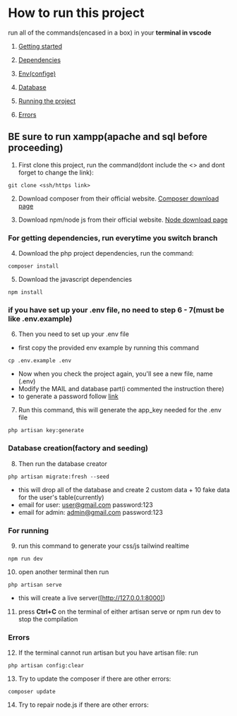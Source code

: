 # How to run this project

run all of the commands(encased in a box) in your **terminal in vscode**

1. [Getting started](#starting)
2. [Dependencies](#dependencies)
3. [Env(confige)](#settingUpEnvFile)
4. [Database](#settingUpDatabase)
5. [Running the project](#runningTheProject)

6. [Errors](#errors)

<a name="starting"></a>
## BE sure to run xampp(apache and sql before proceeding)


1. First clone this project, run the command(dont include the <> and dont forget to change the link):
```
git clone <ssh/https link>
```

2. Download composer from their official website. 
<a href="https://getcomposer.org/download/" target="_blank">Composer download page</a>

3. Download npm/node js from their official website. 
<a href="https://nodejs.org/en/download/current" target="_blank">Node download page</a>


<a name="dependencies"></a>
### For getting dependencies, run everytime you switch branch


4. Download the php project dependencies, run the command:
```
composer install
```

5. Download the javascript dependencies
```
npm install
```

<a name="settingUpEnvFile"></a>
### if you have set up your .env file, no need to step 6 - 7(must be like .env.example)


6. Then you need to set up your .env file
- first copy the provided env example by running this command
```
cp .env.example .env
```

- Now when you check the project again, you'll see a new file, name (.env)
- Modify the MAIL and database part(i commented the instruction there)
- to generate a password follow <a href="https://support.google.com/accounts/answer/185833?hl=en">link</a>

7. Run this command, this will generate the app_key needed for the .env file

```
php artisan key:generate
```

<a name="settingUpDatabase"></a>
### Database creation(factory and seeding)

8. Then run the database creator
```
php artisan migrate:fresh --seed
```

- this will drop all of the database and create 2 custom data + 10 fake data for the user's table(currently)
- email for user: user@gmail.com password:123
- email for admin: admin@gmail.com password:123


<a name="runningTheProject"></a>
### For running


9. run this command to generate your css/js tailwind realtime
```
npm run dev
```

10. open another terminal then run
```
php artisan serve
```
- this will create a live server([http://127.0.0.1:8000])

11. press **Ctrl+C** on the terminal of either artisan serve or npm run dev to stop the compilation



<a name="errors"></a>
### Errors

12. If the terminal cannot run artisan but you have artisan file: run

```
php artisan config:clear
```

13. Try to update the composer if there are other errors:
```
composer update
```

14. Try to repair node.js if there are other errors:
